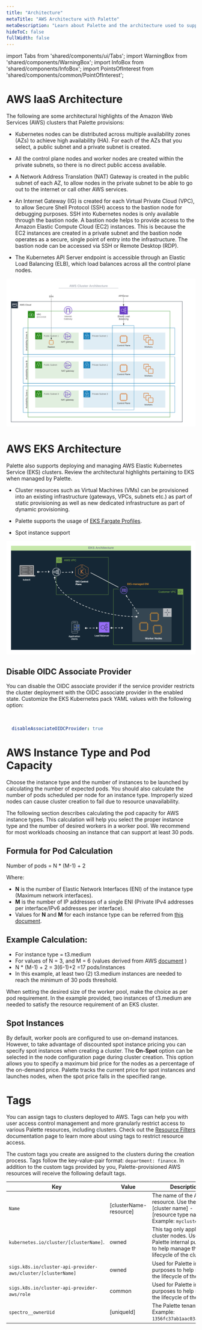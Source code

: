 ```yaml
---
title: "Architecture"
metaTitle: "AWS Architecture with Palette"
metaDescription: "Learn about Palette and the architecture used to support Palette"
hideToC: false
fullWidth: false
---
```


import Tabs from 'shared/components/ui/Tabs';
import WarningBox from 'shared/components/WarningBox';
import InfoBox from 'shared/components/InfoBox';
import PointsOfInterest from 'shared/components/common/PointOfInterest';

# AWS IaaS Architecture


The following are some architectural highlights of the Amazon Web Services (AWS) clusters that Palette provisions:


- Kubernetes nodes can be distributed across multiple availability zones (AZs) to achieve high availability (HA). For each of the AZs that you select, a public subnet and a private subnet is created.


- All the control plane nodes and worker nodes are created within the private subnets, so there is no direct public access available.


- A Network Address Translation (NAT) Gateway is created in the public subnet of each AZ, to allow nodes in the private subnet to be able to go out to the internet or call other AWS services.


- An Internet Gateway (IG) is created for each Virtual Private Cloud (VPC), to allow Secure Shell Protocol (SSH) access to the bastion node for debugging purposes. SSH into Kubernetes nodes is only available through the bastion node. A bastion node helps to provide access to the Amazon Elastic Compute Cloud (EC2) instances. This is because the EC2 instances are created in a private subnet and the bastion node operates as a secure, single point of entry into the infrastructure. The bastion node can be accessed via SSH or Remote Desktop (RDP).


- The Kubernetes API Server endpoint is accessible through an Elastic Load Balancing (ELB), which load balances across all the control plane nodes.

![A diagram of AWS architecture](clusters_aws_architecture_aws_cluster_architecture.png)


# AWS EKS Architecture

Palette also supports deploying and managing AWS Elastic Kubernetes Service (EKS) clusters. Review the architectural highlights pertaining to EKS when managed by Palette.

- Cluster resources such as Virtual Machines (VMs) can be provisioned into an existing infrastructure (gateways, VPCs, subnets etc.) as part of static provisioning as well as new dedicated infrastructure as part of dynamic provisioning.


- Palette supports the usage of [EKS Fargate Profiles](https://docs.aws.amazon.com/eks/latest/userguide/fargate-profile.html).


- Spot instance support

 ![eks_cluster_architecture.png](clusters_aws_create-and-manage-aws-eks-cluster_architecture.png)


## Disable OIDC Associate Provider
You can disable the OIDC associate provider if the service provider restricts the cluster deployment with the OIDC associate provider in the enabled state. Customize the EKS Kubernetes pack YAML values with the following option:

<br />



```yaml
  disableAssociateOIDCProvider: true
```  

# AWS Instance Type and Pod Capacity
Choose the instance type and the number of instances to be launched by calculating the number of expected pods. You should also calculate the number of pods scheduled per node for an instance type. Improperly sized nodes can cause cluster creation to fail due to resource unavailability.

The following section describes calculating the pod capacity for AWS instance types. This calculation will help you select the proper instance type and the number of desired workers in a worker pool. We recommend for most workloads choosing an instance that can support at least 30 pods.

## Formula for Pod Calculation
Number of pods = N * (M-1) + 2 

Where:
* **N** is the number of Elastic Network Interfaces (ENI) of the instance type (Maximum network interfaces).
* **M** is the number of IP addresses of a single ENI (Private IPv4 addresses per interface/IPv6 addresses per interface).
* Values for **N** and **M** for each instance type can be referred from [this document](https://docs.aws.amazon.com/AWSEC2/latest/UserGuide/using-eni.html#AvailableIpPerENI).

## Example Calculation:
* For instance type = t3.medium 
* For values of N = 3, and M = 6 (values derived from AWS [document](https://docs.aws.amazon.com/AWSEC2/latest/UserGuide/using-eni.html#AvailableIpPerENI) )
* N * (M-1) + 2 = 3(6-1)+2 =17 pods/instances
* In this example, at least two (2) t3.medium instances are needed to reach the minimum of 30 pods threshold.

When setting the desired size of the worker pool, make the choice as per pod requirement. In the example provided, two instances of t3.medium are needed to satisfy the resource requirement of an EKS cluster.


## Spot Instances

By default, worker pools are configured to use on-demand instances. However, to take advantage of discounted spot instance pricing you can specify spot instances when creating a cluster. The **On-Spot** option can be selected in the node configuration page during cluster creation. This option allows you to specify a maximum bid price for the nodes as a percentage of the on-demand price. Palette tracks the current price for spot instances and launches nodes, when the spot price falls in the specified range.


# Tags

You can assign tags to clusters deployed to AWS. Tags can help you with user access control management and more granularly restrict access to various Palette resources, including clusters. Check out the [Resource Filters](/clusters/cluster-management/cluster-tag-filter/create-add-filter) documentation page to learn more about using tags to restrict resource access. 

The custom tags you create are assigned to the clusters during the creation process. Tags follow the key-value-pair format: `department: finance`.
In addition to the custom tags provided by you, Palette-provisioned AWS resources will receive the following default tags.

| Key                                                        | Value         | Description                                                                    |
|------------------------------------------------------------|---------------|--------------------------------------------------------------------------------|
| `Name`                                                       | [clusterName-resource] | The name of the AWS resource. Use the format [cluster name] - [resource type name]. Example: `mycluste2r-vpc` |
| `kubernetes.io/cluster/[clusterName]`.                       | owned         | This tag only applies to cluster nodes. Used for Palette internal purposes to help manage the lifecycle of the cluster. |
| `sigs.k8s.io/cluster-api-provider-aws/cluster/[clusterName]` | owned         | Used for Palette internal purposes to help manage the lifecycle of the cluster. |
| `sigs.k8s.io/cluster-api-provider-aws/role`                  | common        | Used for Palette internal purposes to help manage the lifecycle of the cluster. |
| `spectro__ownerUid`                                          | [uniqueId]    | The Palette tenant's id. Example: `1356fc37ab1aac03a5d66b4c`. |


